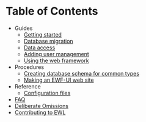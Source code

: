 # Table of Contents

* Guides
	* [Getting started](Guides/GettingStarted.md)
	* [Database migration](Guides/DatabaseMigration.md)
	* [Data access](Guides/DataAccess.md)
	* [Adding user management](Guides/UserManagement.md)
	* [Using the web framework](Guides/WebFramework.md)
*	Procedures
	*	[Creating database schema for common types](Procedures/CreatingSchemaForCommonTypes.md)
	*	[Making an EWF-UI web site](Procedures/MakingEwfUiSite.md)
* Reference
	* [Configuration files](Reference/ConfigurationFiles.md)
*	[FAQ](Faq.md)
*	[Deliberate Omissions](DeliberateOmissions.md)
*	[Contributing to EWL](https://enduracode.fogbugz.com/default.asp?W5)